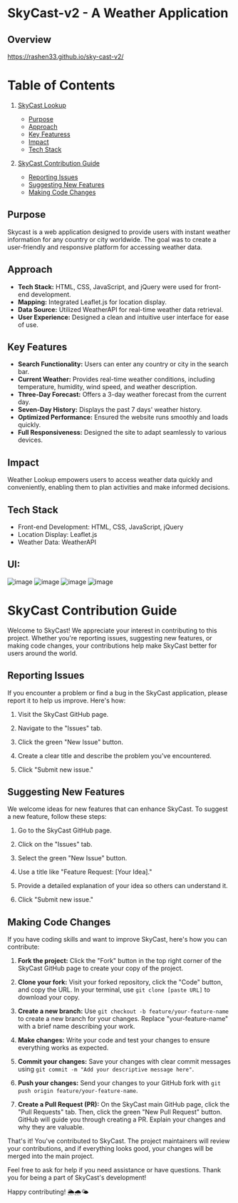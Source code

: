 # SkyCast-v2 - A Weather Application

## Overview
https://rashen33.github.io/sky-cast-v2/

# Table of Contents

1. [SkyCast Lookup](#skycast-lookup)
   - [Purpose](##Purpose)
   - [Approach](#approach)
   - [Key Featuress](#key-features)
   - [Impact](#impact)
   - [Tech Stack](#tech-stackk)

2. [SkyCast Contribution Guide](#skycast-contribution-guide)
   - [Reporting Issues](#reporting-issues)
   - [Suggesting New Features](#suggesting-new-features)
   - [Making Code Changes](#making-code-changes)


## Purpose
Skycast is a web application designed to provide users with instant weather information for any country or city worldwide. The goal was to create a user-friendly and responsive platform for accessing weather data.

## Approach
- **Tech Stack:** HTML, CSS, JavaScript, and jQuery were used for front-end development.
- **Mapping:** Integrated Leaflet.js for location display.
- **Data Source:** Utilized WeatherAPI for real-time weather data retrieval.
- **User Experience:** Designed a clean and intuitive user interface for ease of use.

## Key Features
- **Search Functionality:** Users can enter any country or city in the search bar.
- **Current Weather:** Provides real-time weather conditions, including temperature, humidity, wind speed, and weather description.
- **Three-Day Forecast:** Offers a 3-day weather forecast from the current day.
- **Seven-Day History:** Displays the past 7 days' weather history.
- **Optimized Performance:** Ensured the website runs smoothly and loads quickly.
- **Full Responsiveness:** Designed the site to adapt seamlessly to various devices.

## Impact
Weather Lookup empowers users to access weather data quickly and conveniently, enabling them to plan activities and make informed decisions.

## Tech Stack
- Front-end Development: HTML, CSS, JavaScript, jQuery
- Location Display: Leaflet.js
- Weather Data: WeatherAPI

## UI:
![image](https://github.com/rashen33/sky-cast-v2/assets/128305496/c7c6ca66-e15a-4887-9daa-b3ec2f043f37)
![image](https://github.com/rashen33/sky-cast-v2/assets/128305496/24ac1edc-f6be-4ff8-bf78-08d8b9cad0f8)
![image](https://github.com/rashen33/sky-cast-v2/assets/128305496/c50c7c9d-176f-4f61-b975-bc7ac688f2e7)
![image](https://github.com/rashen33/sky-cast-v2/assets/128305496/804142da-7db1-4979-9d9c-29d75410d3e8)

# SkyCast Contribution Guide

Welcome to SkyCast! We appreciate your interest in contributing to this project. Whether you're reporting issues, suggesting new features, or making code changes, your contributions help make SkyCast better for users around the world.

## Reporting Issues

If you encounter a problem or find a bug in the SkyCast application, please report it to help us improve. Here's how:

1. Visit the SkyCast GitHub page.

2. Navigate to the "Issues" tab.

3. Click the green "New Issue" button.

4. Create a clear title and describe the problem you've encountered.

5. Click "Submit new issue."

## Suggesting New Features

We welcome ideas for new features that can enhance SkyCast. To suggest a new feature, follow these steps:

1. Go to the SkyCast GitHub page.

2. Click on the "Issues" tab.

3. Select the green "New Issue" button.

4. Use a title like "Feature Request: [Your Idea]."

5. Provide a detailed explanation of your idea so others can understand it.

6. Click "Submit new issue."

## Making Code Changes

If you have coding skills and want to improve SkyCast, here's how you can contribute:

1. **Fork the project:** Click the "Fork" button in the top right corner of the SkyCast GitHub page to create your copy of the project.

2. **Clone your fork:** Visit your forked repository, click the "Code" button, and copy the URL. In your terminal, use `git clone [paste URL]` to download your copy.

3. **Create a new branch:** Use `git checkout -b feature/your-feature-name` to create a new branch for your changes. Replace "your-feature-name" with a brief name describing your work.

4. **Make changes:** Write your code and test your changes to ensure everything works as expected.

5. **Commit your changes:** Save your changes with clear commit messages using `git commit -m "Add your descriptive message here"`.

6. **Push your changes:** Send your changes to your GitHub fork with `git push origin feature/your-feature-name`.

7. **Create a Pull Request (PR):** On the SkyCast main GitHub page, click the "Pull Requests" tab. Then, click the green "New Pull Request" button. GitHub will guide you through creating a PR. Explain your changes and why they are valuable.

That's it! You've contributed to SkyCast. The project maintainers will review your contributions, and if everything looks good, your changes will be merged into the main project.

Feel free to ask for help if you need assistance or have questions. Thank you for being a part of SkyCast's development!

Happy contributing! 🌦️🌧️🌤️

